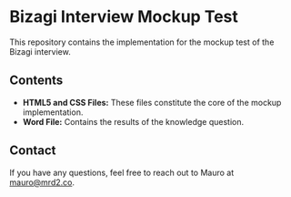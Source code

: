 # Bizagi Interview Mockup Test

This repository contains the implementation for the mockup test of the Bizagi interview.

## Contents

- **HTML5 and CSS Files:** These files constitute the core of the mockup implementation.
- **Word File:** Contains the results of the knowledge question.

## Contact

If you have any questions, feel free to reach out to Mauro at [mauro@mrd2.co](mailto:mauro@mrd2.co).
